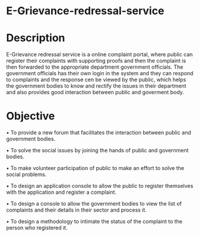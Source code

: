 # E-Grievance-redressal-service
# Description
E-Grievance redressal service is a online complaint portal, where public can register their complaints with supporting proofs and then the complaint is then forwarded to the appropriate department government officials. The government officials has their own login in the system and they can respond to complaints and the response cen be viewed by the public, which helps the government bodies to know and rectify the issues in their department and also provides good interaction between public and goverment body.

# Objective
•	To provide a new forum that facilitates the interaction between public and government bodies. 

•	To solve the social issues by joining the hands of public and government bodies.

•	To make volunteer participation of public to make an effort to solve the social problems.

•	To design an application console to allow the public to register themselves with the application and register a complaint.

•	To design a console to allow the government bodies to view the list of complaints and their details in their sector and process it. 

•	To design a methodology to intimate the status of the complaint to the person who registered it.
